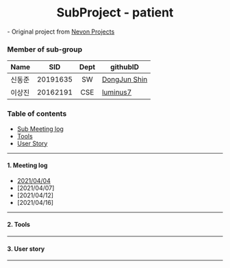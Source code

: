 <h1 align="center"> SubProject - patient</h1>

<div align="left">
- Original project from
	<a href="https://nevonprojects.com/smart-health-prediction-using-data-mining/"> Nevon Projects </a>
</div>

### Member of sub-group
|Name|SID|Dept|githubID|
|---|---|:---:|---|
|신동준|20191635|SW|[DongJun Shin](https://github.com/NewDongJun)
|이상진|20162191|CSE|[luminus7](https://github.com/luminus7)

### Table of contents
<!-- !toc (minlevel=2 omit="Table of Contents") -->
- [Sub Meeting log](#Meeting-log)
- [Tools](#Tools)
- [User Story](#User-story) 
<!-- toc! -->

---
#### 1. Meeting log
- [2021/04/04](./210404.md)
- [2021/04/07]
- [2021/04/12]
- [2021/04/16]
---
#### 2. Tools

---
#### 3. User story

---

